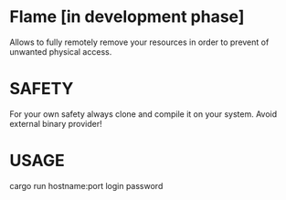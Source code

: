 # Flame [in development phase]
Allows to fully remotely remove your resources in order to prevent of unwanted physical access.

# SAFETY 
For your own safety always clone and compile it on your system. Avoid external binary provider!

# USAGE 
cargo run hostname:port login password